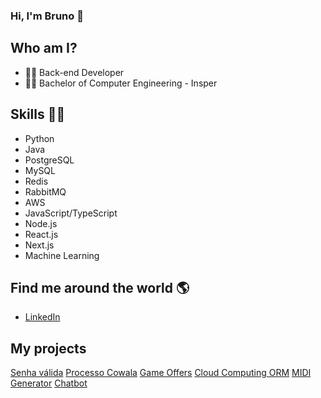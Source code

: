 ### Hi, I'm Bruno 👋

## Who am I? 

* 👩‍💻 Back-end Developer
* 👩‍🎓 Bachelor of Computer Engineering - Insper

## Skills 👩‍💻

* Python
* Java
* PostgreSQL
* MySQL
* Redis
* RabbitMQ
* AWS
* JavaScript/TypeScript
* Node.js
* React.js
* Next.js
* Machine Learning

## Find me around the world :earth_americas:

* [LinkedIn](https://www.linkedin.com/in/bdomingues97/)

## **My projects**

[Senha válida](https://github.com/BrunoSDomingues/senha-valida)
[Processo Cowala](https://github.com/BrunoSDomingues/processo_cowala)
[Game Offers](https://github.com/BrunoSDomingues/game-offers)
[Cloud Computing ORM](https://github.com/BrunoSDomingues/cloud-computing-orm)
[MIDI Generator](https://github.com/BrunoSDomingues/MIDI_Generator)
[Chatbot](https://github.com/BrunoSDomingues/Chatbot)
